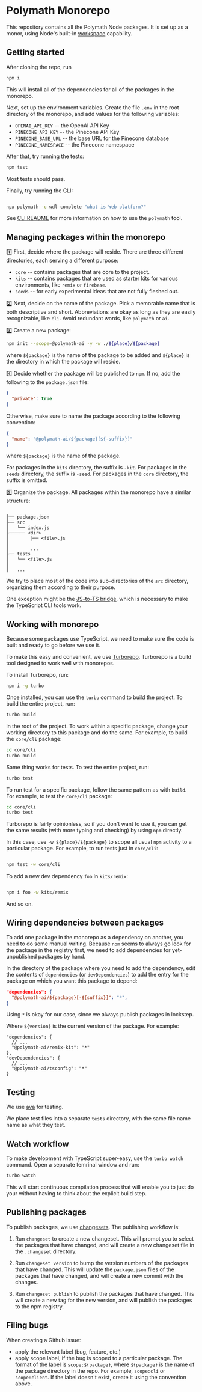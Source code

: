 # Polymath Monorepo

This repository contains all the Polymath Node packages. It is set up as a monor, using Node's built-in [workspace](https://docs.npmjs.com/cli/v9/using-npm/workspaces?v=true) capability.

## Getting started

After cloning the repo, run

```bash
npm i
```

This will install all of the dependencies for all of the packages in the monorepo.

Next, set up the environment variables. Create the file `.env` in the root directory of the monorepo, and add values for the following variables:

- `OPENAI_API_KEY` -- the OpenAI API Key
- `PINECONE_API_KEY` -- the Pinecone API Key
- `PINECONE_BASE_URL` -- the base URL for the Pinecone database
- `PINECONE_NAMESPACE` -- the Pinecone namespace

After that, try running the tests:

```bash
npm test
```

Most tests should pass.

Finally, try running the CLI:

```bash

npx polymath -c wdl complete "what is Web platform?"

```

See [CLI README](./core/cli/README.md) for more information on how to use the `polymath` tool.

## Managing packages within the monorepo

:one: First, decide where the package will reside. There are three different directories, each serving a different purpose:

- `core` -- contains packages that are core to the project.
- `kits` -- contains packages that are used as starter kits for various environments, like `remix` or `firebase`.
- `seeds` -- for early experimental ideas that are not fully fleshed out.

:two: Next, decide on the name of the package. Pick a memorable name that is both descriptive and short. Abbreviations are okay as long as they are easily recognizable, like `cli`. Avoid redundant words, like `polymath` or `ai`.

:three: Create a new package:

```bash
npm init --scope=@polymath-ai -y -w ./${place}/${package}
```

where `${package}` is the name of the package to be added and `${place}` is the directory in which the package will reside.

:four: Decide whether the package will be published to `npm`. If no, add the following to the `package.json` file:

```json
{
  "private": true
}
```

Otherwise, make sure to name the package according to the following convention:

```json
{
  "name": "@polymath-ai/${package}[${-suffix}]"
}
```

where `${package}` is the name of the package.

For packages in the `kits` directory, the suffix is `-kit`. For packages in the `seeds` directory, the suffix is `-seed`. For packages in the `core` directory, the suffix is omitted.

:five: Organize the package. All packages within the monorepo have a similar structure:

```text

├── package.json
├── src
│   └── index.js
├────── <dir>
│        ├── <file>.js
│
│        ...
├── tests
│   └── <file>.js
│
│   ...

```

We try to place most of the code into sub-directories of the `src` directory, organizing them according to their purpose.

One exception might be the [JS-to-TS bridge](core/infra/typescript.md#js-to-ts-bridge-for-cli), which is necessary to make the TypeScript CLI tools work.

## Working with monorepo

Because some packages use TypeScript, we need to make sure the code is built and ready to go before we use it.

To make this easy and convenient, we use [Turborepo](https://turbo.build/repo/docs). Turborepo is a build tool designed to work well with monorepos.

To install Turborepo, run:

```bash
npm i -g turbo
```

Once installed, you can use the `turbo` command to build the project. To build the entire project, run:

```bash
turbo build
```

in the root of the project. To work within a specific package, change your working directory to this package and do the same. For example, to build the `core/cli` package:

```bash
cd core/cli
turbo build
```

Same thing works for tests. To test the entire project, run:

```bash
turbo test
```

To run test for a specific package, follow the same pattern as with `build`. For example, to test the `core/cli` package:

```bash
cd core/cli
turbo test
```

Turborepo is fairly opinionless, so if you don't want to use it, you can get the same results (with more typing and checking) by using `npm` directly.

In this case, use `-w ${place}/${package}` to scope all usual `npm` activity to a particular package. For example, to run tests just in `core/cli`:

```bash

npm test -w core/cli

```

To add a new dev dependency `foo` in `kits/remix`:

```bash

npm i foo -w kits/remix

```

And so on.

## Wiring dependencies between packages

To add one package in the monorepo as a dependency on another, you need to do some manual writing. Because `npm` seems to always go look for the package in the registry first, we need to add dependencies for yet-unpublished packages by hand.

In the directory of the package where you need to add the dependency, edit the contents of `dependencies` (or `devDependencies`) to add the entry for the package on which you want this package to depend:

```json
"dependencies": {
  "@polymath-ai/${package}[-${suffix}]": "*",
}
```

Using `*` is okay for our case, since we always publish packages in lockstep.

Where `${version}` is the current version of the package. For example:

```json5
"dependencies": {
  // ...
  "@polymath-ai/remix-kit": "*"
},
"devDependencies": {
  // ...
  "@polymath-ai/tsconfig": "*"
}
```

## Testing

We use [ava](https://github.com/avajs/ava) for testing.

We place test files into a separate `tests` directory, with the same file name name as what they test.

## Watch workflow

To make development with TypeScript super-easy, use the `turbo watch` command. Open a separate temrinal window and run:

```bash
turbo watch
```

This will start continuous compilation process that will enable you to just do your without having to think about the explicit build step.

## Publishing packages

To publish packages, we use [changesets](https://github.com/changesets/changesets). The publishing workflow is:

1. Run `changeset` to create a new changeset. This will prompt you to select the packages that have changed, and will create a new changeset file in the `.changeset` directory.

2. Run `changeset version` to bump the version numbers of the packages that have changed. This will update the `package.json` files of the packages that have changed, and will create a new commit with the changes.

3. Run `changeset publish` to publish the packages that have changed. This will create a new tag for the new version, and will publish the packages to the npm registry.

## Filing bugs

When creating a Github issue:

- apply the relevant label (bug, feature, etc.)
- apply scope label, if the bug is scoped to a particular package. The format of the label is `scope:${package}`, where `${package}` is the name of the package directory in the repo. For example, `scope:cli` or `scope:client`. If the label doesn't exist, create it using the convention above.
